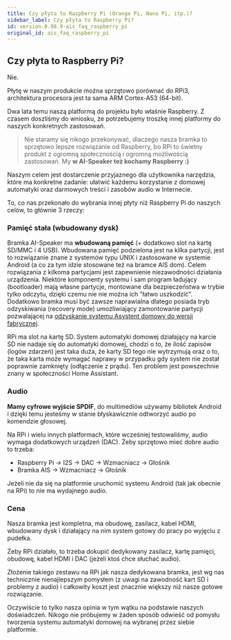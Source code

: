 ```yaml
---
title: Czy płyta to Raspberry Pi (Orange Pi, Nano Pi, itp.)?
sidebar_label: Czy płyta to Raspberry Pi?
id: version-0.98.9-ais_faq_raspberry_pi
original_id: ais_faq_raspberry_pi
---
```


## Czy płyta to Raspberry Pi?

Nie.

Płytę w naszym produkcie można sprzętowo porównać do RPi3, architektura procesora jest ta sama ARM Cortex-A53 (64-bit). 

Dwa lata temu naszą platformą do projektu było właśnie Raspberry. Z czasem doszliśmy do wniosku, że potrzebujemy troszkę innej platformy do naszych konkretnych zastosowań. 


> Nie staramy się nikogo przekonywać, dlaczego nasza bramka to sprzętowo lepsze rozwiązanie od Raspberry, bo RPi to świetny produkt z ogromną społecznością i ogromną możliwością zastosowań. My **w AI-Speaker też kochamy Raspberry :)**

Naszym celem jest dostarczenie przyjaznego dla użytkownika narzędzia, które ma konkretne zadanie: ułatwić każdemu korzystanie z domowej automatyki oraz darmowych treści i zasobów audio w Internecie.


To, co nas przekonało do wybrania innej płyty niż Raspberry Pi do naszych celów, to głównie 3 rzeczy:


### Pamięć stała (wbudowany dysk)

Bramka AI-Speaker ma **wbudowaną pamięć** (+ dodatkowo slot na kartę SD/MMC i 4 USB).
Wbudowana pamięć podzielona jest na kilka partycji, jest to rozwiązanie znane z systemów typu UNIX i zastosowane w systemie Android (a co za tym idzie stosowane też na bramce AIS dom). Celem rozwiązania z kilkoma partycjami jest zapewnienie niezawodności działania urządzenia. Niektóre komponenty systemu i sam program ładujący (bootloader) mają własne partycje, montowane dla bezpieczeństwa w trybie tylko odczytu, dzięki czemu nie nie można ich "łatwo uszkodzić". Dodatkowo bramka musi być zawsze naprawialna dlatego posiada tryb odzyskiwania (recovery mode) umożliwiający zamontowanie partycji pozwalającej na [odzyskanie systemu Asystent domowy do wersji fabrycznej](/AIS-docs/docs/en/ais_bramka_reset_step_by_step.html).

RPi ma slot na kartę SD. 
System automatyki domowej działający na karcie SD nie nadaje się do automatyki domowej, chodzi o to, że ilość zapisów (logów zdarzeń) jest taka duża, że karty SD tego nie wytrzymują oraz o to, że taka karta może wymagać naprawy w przypadku gdy system nie został poprawnie zamknięty (odłączenie z prądu). Ten problem jest powszechnie znany w społeczności Home Assistant.


### Audio

**Mamy cyfrowe wyjście SPDIF**, do multimediów używamy bibliotek Android i dzięki temu jesteśmy w stanie błyskawicznie odtworzyć audio po komendzie głosowej.

Na RPi i wielu innych platformach, które wcześniej testowaliśmy, audio wymaga dodatkowych urządzeń (DAC). 
Żeby sprzętowo mieć dobre audio to trzeba:
- Raspberry Pi -> I2S -> DAC -> Wzmacniacz -> Głośnik
- Bramka AIS -> Wzmacniacz -> Głośnik

Jeżeli nie da się na platformie uruchomić systemu Android (tak jak obecnie na RPi) to nie ma wydajnego audio.


### Cena

Nasza bramka jest kompletna, ma obudowę, zasilacz, kabel HDMI, wbudowany dysk i działający na nim system gotowy do pracy po wyjęciu z pudełka. 

Żeby RPi działało, to trzeba dokupić dedykowany zasilacz, kartę pamięci, obudowę, kabel HDMI i DAC (jeżeli ktoś chce słuchać audio). 

Złożenie takiego zestawu na RPi jak nasza dedykowana bramka, jest wg nas technicznie nienajlepszym pomysłem (z uwagi na zawodność kart SD i problemy z audio) i całkowity koszt jest znacznie większy niż nasze gotowe rozwiązanie.

Oczywiście to tylko nasza opinia w tym wątku na podstawie naszych doświadczeń. Nikogo nie próbujemy w żaden sposób odwieść od pomysłu tworzenia systemu automatyki domowej na wybranej przez siebie platformie.


